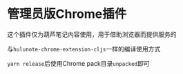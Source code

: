 # 管理员版Chrome插件

这个插件仅为葫芦笔记内容使用，用于借助浏览器而提供服务的

与`hulunote-chrome-extension-cljs`一样的编译使用方式

`yarn release`后使用Chrome pack目录`unpacked`即可
